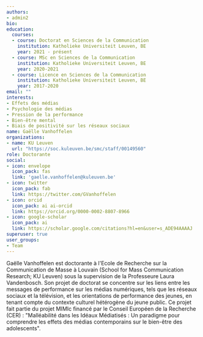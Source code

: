 ```yaml
---
authors:
- admin2
bio:
education:
  courses:
  - course: Doctorat en Sciences de la Communication
    institution: Katholieke Universiteit Leuven, BE
    year: 2021 - présent
  - course: MSc en Sciences de la Communication
    institution: Katholieke Universiteit Leuven, BE
    year: 2020-2021
  - course: Licence en Sciences de la Communication
    institution: Katholieke Universiteit Leuven, BE
    year: 2017-2020
email: ""
interests:
- Effets des médias
- Psychologie des médias
- Pression de la performance
- Bien-être mental
- Biais de positivité sur les réseaux sociaux
name: Gaëlle Vanhoffelen
organizations:
- name: KU Leuven
  url: "https://soc.kuleuven.be/smc/staff/00149560"
role: Doctorante
social:
- icon: envelope
  icon_pack: fas
  link: 'gaelle.vanhoffelen@kuleuven.be'
- icon: twitter
  icon_pack: fab
  link: https://twitter.com/GVanhoffelen
- icon: orcid
  icon_pack: ai ai-orcid
  link: https://orcid.org/0000-0002-8807-8966
- icon: google-scholar
  icon_pack: ai
  link: https://scholar.google.com/citations?hl=en&user=s_ADE94AAAAJ
superuser: true
user_groups:
- Team
---
```


Gaëlle Vanhoffelen est doctorante à l'Ecole de Recherche sur la Communication de Masse à Louvain (School for Mass Communication Research; KU Leuven) sous la supervision de la Professeure Laura Vandenbosch. Son projet de doctorat se concentre sur les liens entre les messages de performance sur les médias numériques, tels que les réseaux sociaux et la télévision, et les orientations de performance des jeunes, en tenant compte du contexte culturel hétérogène du jeune public. Ce projet fait partie du projet MIMIc financé par le Conseil Européen de la Recherche (CER) : "Malléabilité dans les Idéaux Médiatisés : Un paradigme pour comprendre les effets des médias contemporains sur le bien-être des adolescents".
